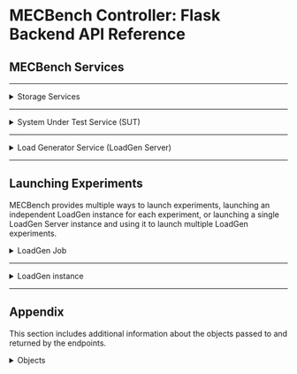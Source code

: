 # MECBench Controller: Flask Backend API Reference

## **MECBench Services**
---

<details>
<summary>Storage Services</summary>

## Storage Services

MECBench uses two storage services: MECStore to store the results of the experiments and any configuration, CIFSS to store small blobs (LoadGen configuration files) to be used by the experiments.
### HTTP Request
`POST` /init_storage

Ensures that both the storage **services** and **pods** are deployed and running. If the storage service pods are not deployed, they will be deployed using the images specified in the `backend_config.json` under the names `cifss_image` and `storage_image`.

### Path Parameters
This endpoint has no path parameters.

### Body Parameters
This endpoint has no body parameters.


### Response

| Code | Description       |
| ---- | ----------------- |
| 200  | Request Succeeded |

### Response Body

| Parameter | Type                            | Description                       |
| --------- | ------------------------------- | --------------------------------- |
| cifss     | [`ServiceState`](#servicestate) | The state of the CIFSS service    |
| storage   | [`ServiceState`](#servicestate) | The state of the MECStore service |



</details>

---

<details>
<summary>System Under Test Service (SUT) </summary>

## System Under Test Service (SUT)
MECBench's SUT is deployed as a service and a pod, with plans to deploy multiple pods behind a load balancer. 
### HTTP Request
`POST` /sut

Ensures that both the SUT service and its pod are deployed. If a previous SUT pod was deployed, it will be deleted and a new one will be deployed using the image specified in the `backend_config.json` under the name `sut_image` with the configuration provided in the request's body.

### Path Parameters
This endpoint has no path parameters.


### Body Parameters
| Parameter      | Type                                                                  | Required | Description                                                                                      |
| -------------- | --------------------------------------------------------------------- | -------- | ------------------------------------------------------------------------------------------------ |
| node_selectors | `dict`                                                                | No       | A dictionary of node selectors used for selecting which node to deploy the SUT pods on.          |
| netem          | [`NetEmConfig`](#netemconfig-refer-to-tc-for-more-information)        | No       | The network emulation parameters sent to the network emulation module (TC). for the server-side. |
| limits         | [`ResourceLimits`](#resourcelimits-refer-to-kubernetes-documentation) | No       | The resource limits applied on the SUT pods.                                                     |
| args           | `list`                                                                | No       | A list of arguments to be passed to the SUT image.                                               |

### Response

| Code | Description       |
| ---- | ----------------- |
| 200  | Request Succeeded |

### Response Body

| Parameter | Type                            | Description                                                                        |
| --------- | ------------------------------- | ---------------------------------------------------------------------------------- |
| sut       | [`ServiceState`](#servicestate) | The state of the SUT service. The {pod} parameters is expected to be set to `true` |

</details>

---

<details>
<summary>Load Generator Service (LoadGen Server) </summary>

## Load Generator Service (LoadGen Server)
MECBench's LoadGen **Server/Service** is deployed as a service and a pod, launching a service that can be contacted to start a LoadGen instance on the same pod.

### HTTP Request
`POST` /lg_server
Ensures that both the SUT service and its pod are deployed. If a previous LoadGen Service pod was deployed, it will be deleted and a new one will be deployed using the image specified in the `backend_config.json` under the name `loadgen_server_image` with the configuration provided in the request's body.

### Path Parameters
This endpoint has no path parameters.


### Body Parameters
| Parameter | Type          | Required | Description                                                                                      |
| --------- | ------------- | -------- | ------------------------------------------------------------------------------------------------ |
| netem     | [`NetEmConfig`](#netemconfig-refer-to-tc-for-more-information) | No       | The network emulation parameters sent to the network emulation module (TC), for the client-side. |
| args      | `list`        | No       | A list of arguments to be passed to the LoadGen Server image.                                    |


### Response

| Code | Description       |
| ---- | ----------------- |
| 200  | Request Succeeded |

### Response Body

| Parameter | Type                            | Description                                                                             |
| --------- | ------------------------------- | --------------------------------------------------------------------------------------- |
| lg_server | [`ServiceState`](#servicestate) | The state of the LoadGen service. The {pod} parameters is expected to be set to `true`. |

---
</details>

---
## Launching Experiments
MECBench provides multiple ways to launch experiments, launching an independent LoadGen instance for each experiment, or launching a single LoadGen Server instance and using it to launch multiple LoadGen experiments. 

<details>
<summary>LoadGen Job </summary>

## LoadGen Job
A LoadGen Job is a single LoadGen instance running a single experiment on an independent pod. This takes longer to finish due to the time it takes to deplay a new pod and fetch the dataset on each run.

### HTTP Request
`POST` /start/{eid}/{selector}

### Path Parameters
| Parameter | Description                                                                                                   |
| --------- | ------------------------------------------------------------------------------------------------------------- |
| eid       | The experiment's identifier, used to group related jobs in the storage service.                               |
| selector  | The job's identifier in the experiment, mostly used to indicate the number of clients running during the job. |


### Body Parameters
| Parameter  | Type                | Required | Description                                                                                                            |
| ---------- | ------------------- | -------- | ---------------------------------------------------------------------------------------------------------------------- |
| models     | List[[LoadGenConfig](#loadgenconfig)] | Yes      | The configurations for different models in the experiment.                                                             |
| dataset_id | String              | Yes      | The dataset's identifier in the blob storage, currently the S3 storage link, e.g., `s3://mlperf-cocodatasets/300.tar`. |
| scenario   | String              | Yes      | The scenario to run the experiment on. Refer to LoadGen's scenarios for more details.                                  |
| repeats    | Integer             | No       | The number of times to repeat the experiment.                                                                          |
| netem      | [`NetEmConfig`](#netemconfig-refer-to-tc-for-more-information)       | No       | The network emulation parameters sent to the network emulation module (TC), for the client-side.                       |

### Response

| Code | Description      |
| ---- | ---------------- |
| 200  | Experiment Done. |
| 500  | Error.           |

### Response Body
This endpoint returns an empty body.


</details>

---

<details>
<summary>LoadGen instance</summary>

## LoadGen instance
A LoadGen instance is a single LoadGen process ran by the LoadGen Server. This is faster than the LoadGen Job, as it doesn't require deploying a new pod for each experiment, but it requires the LoadGen Server to be running. The network emulation parameters are applied on the LoadGen Server, and the LoadGen instance will **inherit** the network emulation parameters from the LoadGen Server.

### HTTP Request
`POST` /lg_job/{eid}/{selector}


### Path Parameters
| Parameter | Description                                                                                                   |
| --------- | ------------------------------------------------------------------------------------------------------------- |
| eid       | The experiment's identifier, used to group related jobs in the storage service.                               |
| selector  | The job's identifier in the experiment, mostly used to indicate the number of clients running during the job. |


### Body Parameters
| Parameter  | Type                | Required | Description                                                                                                            |
| ---------- | ------------------- | -------- | ---------------------------------------------------------------------------------------------------------------------- |
| models     | List[LoadGenConfig] | Yes      | The configurations for different models in the experiment.                                                             |
| dataset_id | String              | Yes      | The dataset's identifier in the blob storage, currently the S3 storage link, e.g., `s3://mlperf-cocodatasets/300.tar`. |
| scenario   | String              | Yes      | The scenario to run the experiment on. Refer to LoadGen's scenarios for more details.                                  |
| repeats    | Integer             | No       | The number of times to repeat the experiment.                                                                          |

### Response

| Code | Description      |
| ---- | ---------------- |
| 200  | Experiment Done. |
| 500  | Error.           |

### Response Body
This endpoint returns an empty body.


</details>

---

## Appendix
This section includes additional information about the objects passed to and returned by the endpoints.

<details>
<summary>Objects</summary>

## **ServiceState**
| Parameter | Type      | Description                                                                                         |
| --------- | --------- | --------------------------------------------------------------------------------------------------- |
| pod       | `boolean` | Set to `false` if a service pod was already deployed and running, `true` if a new one was deployed. |
| svc       | `boolean` | Set to `false` if the service was already defined, `true` if a new one was defined.                 |

---

## **NetEmConfig** (Refer to [tc](https://wiki.linuxfoundation.org/networking/netem) for more information)
| Parameter | Type   | Description                                                                                           |
| --------- | ------ | ----------------------------------------------------------------------------------------------------- |
| bandwidth | String | The bandwidth to be emulated. Download rate when applied to SUT, upload rate when applied to LoadGen. |
| delay     | String | The single trip latency to be emulated.                                                               |
| jitter    | String | The latency jitter to be emulated.                                                                    |
| loss_rate | String | The percentage packet loss to be emulated, i.e, "50" is 50% if packets are dropped.                   |
| reorder   | String | The percentage of packets to be reordered on transmission.                                            |

---
## **ResourceLimits** (Refer to [Kubernetes' documentation](https://kubernetes.io/docs/concepts/configuration/manage-resources-containers/))
| Parameter | Type   | Description                                                                                                                                                        |
| --------- | ------ | ------------------------------------------------------------------------------------------------------------------------------------------------------------------ |
| cpu       | string | See [K8's documentation](https://kubernetes.io/docs/concepts/configuration/manage-resources-containers/). e.g, "2" allows using up to `2` CPUs per pod.            |
| memory    | string | See [K8's documentation](https://kubernetes.io/docs/concepts/configuration/manage-resources-containers/). e.g, "128Mi" allows using up to `128` MegaBytes per pod. |

--- 


## **LoadGenConfig**
The LoadGenConfig is a JSON representation of the LoadGen's configuration, the most used parameters are listed in the following example:

```json
"models": [
        {
            "model_name": "*", // Apply to all model names
            "scenarios": [
                {
                    "scenario_name": "*", // Apply to all scenarios
                    "config": {
                        "num_threads": "1", // The number of concurrent clients
                        "max_duration": "10000", // The maximum duration of the experiment in milliseconds
                        "min_duration": "10000", // The minimum duration of the experiment in milliseconds
                        "target_qps": "800", // The targeted throughput in queries per second in the MultiStream Scenario PER CLIENT
                        "mode": "2", // The mode of the experiment, 2 is PerformanceOnly
                        "samples_per_query": "1", // The number of samples to send per query
                        "max_async_queries": "1" // The maximum number of concurrent queries per client 
                    }
                }
            ]
        }
    ],
```
</details>
